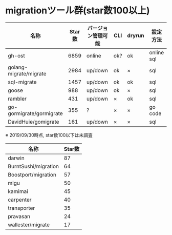 # migrationツール群(star数100以上)
|名称  |Star数  |バージョン管理可能 |CLI |dryrun |設定方法  |
|---|---|---|---|---|---|
|gh-ost                     |6859 |online  |ok?|ok |online sql|
|golang-migrate/migrate     |2984 |up/down |ok |×  |sql       |
|sql-migrate                |1457 |up/down |ok |ok |sql       |
|goose                      |988  |up/down |ok |×  |sql       |
|rambler                    |431  |up/down |×  |ok |sql       |
|go-gormigrate/gormigrate   |355  |?       |×  |×  |go code   |
|DavidHuie/gomigrate        |161  |up/down |×  |×  |sql       |

※ 2019/09/30時点, star数100以下は未調査

|名称  |Star数  |
|---|---|
|darwin |87 |
|BurntSushi/migration |64 |
|Boostport/migration |57 |
|migu |50 |
|kamimai |45 |
|carpenter |40 |
|transporter |35 |
|pravasan |24 |
|wallester/migrate |17 |